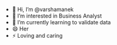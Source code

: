 - 👋 Hi, I’m @varshamanek
- 👀 I’m interested in Business Analyst
- 🌱 I’m currently learning to validate data
- 😄 Her
- ⚡ Loving and caring

<!---
varshamanek/varshamanek is a ✨ special ✨ repository because its `README.md` (this file) appears on your GitHub profile.
You can click the Preview link to take a look at your changes.
--->
